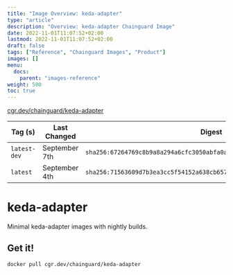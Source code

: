 ```yaml
---
title: "Image Overview: keda-adapter"
type: "article"
description: "Overview: keda-adapter Chainguard Image"
date: 2022-11-01T11:07:52+02:00
lastmod: 2022-11-01T11:07:52+02:00
draft: false
tags: ["Reference", "Chainguard Images", "Product"]
images: []
menu:
  docs:
    parent: "images-reference"
weight: 500
toc: true
---
```


[cgr.dev/chainguard/keda-adapter](https://github.com/chainguard-images/images/tree/main/images/keda-adapter)

| Tag (s)       | Last Changed  | Digest                                                                    |
|---------------|---------------|---------------------------------------------------------------------------|
|  `latest-dev` | September 7th | `sha256:67264769c8b9a8a294a6cfc3050abfa0a2f778a6dbf031b15daab42cb899bfb5` |
|  `latest`     | September 4th | `sha256:71563609d7b3ea3cc5f54152a638cb657adf94b19a068c4439df87a76c0bb557` |

# keda-adapter

Minimal keda-adapter images with nightly builds.

## Get it!

```shell
docker pull cgr.dev/chainguard/keda-adapter
```
